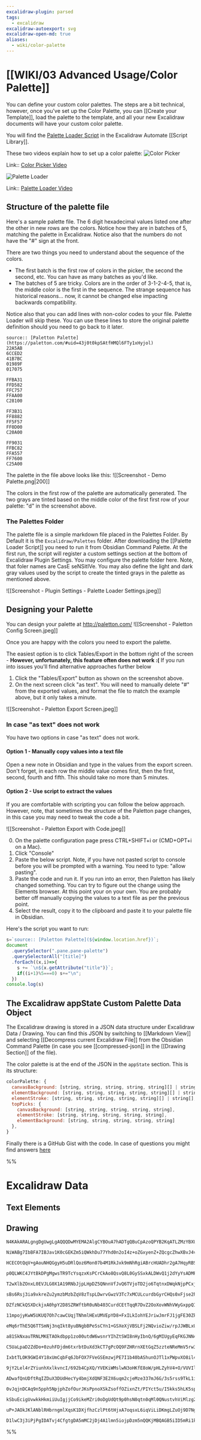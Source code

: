 ```yaml
---
excalidraw-plugin: parsed
tags:
  - excalidraw
excalidraw-autoexport: svg
excalidraw-open-md: true
aliases:
  - wiki/color-palette
---
```

# [[WIKI/03 Advanced Usage/Color Palette]]
You can define your custom color palettes. The steps are a bit technical, however, once you've set up the Color Palette, you can [[Create your Template]], load the palette to the template, and all your new Excalidraw documents will have your custom color palette.

You will find the [Palette Loader Script](https://github.com/zsviczian/obsidian-excalidraw-plugin/blob/master/ea-scripts/Palette%20loader.md) in the Excalidraw Automate [[Script Library]].

These two videos explain how to set up a color palette:
![Color Picker](https://youtu.be/diBT5iaoAYo)

Link:: [Color Picker Video](https://youtu.be/diBT5iaoAYo)

![Palette Loader](https://youtu.be/epYNx2FSf2w)

Link:: [Palette Loader Video](https://youtu.be/epYNx2FSf2w)
## Structure of the palette file
Here's a sample palette file. The 6 digit hexadecimal values listed one after the other in new rows are the colors. Notice how they are in batches of 5, matching the palette in Excalidraw. Notice also that the numbers do not have the "#" sign at the front.

There are two things you need to understand about the sequence of the colors.
- The first batch is the first row of colors in the picker, the second the second, etc. You can have as many batches as you'd like.
- The batches of 5 are tricky. Colors are in the order of 3-1-2-4-5, that is, the middle color is the first in the sequence. The strange sequence has historical reasons... now, it cannot be changed else impacting backwards compatibility.

Notice also that you can add lines with non-color codes to your file. Palette Loader will skip these. You can use these lines to store the original palette definition should you need to go back to it later.
```
source:: [Paletton Palette](https://paletton.com/#uid=43j0t0kpSAtfHMQl6FTy1xHyjol)
22A5AB
6CCED2
41B7BC
01989F
017075

FFBA31
FFD582
FFC757
FFAA00
C28100

FF3B31
FF8882
FF5F57
FF0D00
C20A00

FF9031
FFBC82
FFA557
FF7600
C25A00
```

The palette in the file above looks like this:
![[Screenshot - Demo Palette.png|200]]

The colors in the first row of the palette are automatically generated. The two grays are tinted based on the middle color of the first first row of your palette: "d" in the screenshot above.

### The Palettes Folder
The palette file is a simple markdown file placed in the Palettes Folder. By Default it is the `Excalidraw/Palettes` folder. After downloading the [[Palette Loader Script]] you need to run it from Obsidian Command Palette. At the first run, the script will register a custom settings section at the bottom of Excalidraw Plugin Settings. You may configure the palette folder here. Note, that foler names are CasE seNSitIVe. You may also define the light and dark gray values used by the script to create the tinted grays in the palette as mentioned above.

![[Screenshot - Plugin Settings - Palette Loader Settings.jpeg]]
## Designing your Palette
You can design your palette at http://paletton.com/
![[Screenshot - Paletton Config Screen.jpeg]]

Once you are happy with the colors you need to export the palette. 

The easiest option is to click Tables/Export in the bottom right of the screen - **However, unfortunately, this feature often does not work :(** If you run into issues you'll find alternative approaches further below

1) Click the "Tables/Export" button as shown on the screenshot above.
2) On the next screen click "as text". You will need to manually delete "#" from the exported values, and format the file to match the example above, but it only takes a minute.

![[Screenshot - Paletton Export Screen.jpeg]]
### In case "as text" does not work
You have two options in case "as text" does not work.
#### Option 1 - Manually copy values into a text file
Open a new note in Obsidian and type in the values from the export screen. Don't forget, in each row the middle value comes first, then the first, second, fourth and fifth. This should take no more than 5 minutes.

#### Option 2 - Use script to extract the values
If you are comfortable with scripting you can follow the below approach. However, note, that sometimes the structure of the Paletton page changes, in this case you may need to tweak the code a bit.

![[Screenshot - Paletton Export with Code.jpeg]]

0. On the palette configuration page press CTRL+SHIFT+i or (CMD+OPT+i on a Mac).
1. Click "Console"
2. Paste the below script. Note, if you have not pasted script to console before you will be prompted with a warning. You need to type: "allow pasting".
3. Paste the code and run it. If you run into an error, then Paletton has likely changed something. You can try to figure out the change using the Elements browser. At this point your on your own. You are probably better off manually copying the values to a text file as per the previous point.
4. Select the result, copy it to the clipboard and paste it to your palette file in Obsidian.

Here's the script you want to run:
```javascript
s=`source:: [Paletton Palette](${window.location.href})`;
document
  .querySelector(".pane.pane-palette")
  .querySelectorAll("[title]")
  .forEach((x,i)=>{
    s += `\n${x.getAttribute("title")}`;
    if((i+1)%5===0) s+="\n";
  })
console.log(s)
```

## The Excalidraw appState Custom Palette Data Object
The Excalidraw drawing is stored in a JSON data structure under Excalidraw Data / Drawing. You can find this JSON by switching to [[Markdown View]] and selecting [[Decompress current Excalidraw File]] from the Obsidian Command Palette (in case you see [[compressed-json]] in the [[Drawing Section]] of the file).

The color palette is at the end of the JSON in the `appState` section. This is its structure:

```js
colorPalette: {
  canvasBackground: [string, string, string, string, string][] | string[],
  elementBackground: [string, string, string, string, string][] | string[],
  elementStroke: [string, string, string, string, string][] | string[],
  topPicks: {
    canvasBackground: [string, string, string, string, string],
    elementStroke: [string, string, string, string, string],
    elementBackground: [string, string, string, string, string] 
  },
}
```

Finally there is a GitHub Gist with the code. In case of questions you might find answers [here](https://gist.github.com/zsviczian/28b0864569ae50a59a65c3bd23e35c1a)

%%
# Excalidraw Data
## Text Elements
## Drawing
```compressed-json
N4KAkARALgngDgUwgLgAQQQDwMYEMA2AlgCYBOuA7hADTgQBuCpAzoQPYB2KqATLZMzYBXUtiRoIACyhQ4zZAHoFAc0JRJQgEYA6bGwC2CgF7N6hbEcK4OCtptbErHALRY8RMpWdx8Q1TdIEfARcZgRmBShcZQUebQAWbQBGGjoghH0EDihmbgBtAF1+CFw4OABlKKhxVFAwSHUMmogiZWlU+oZCBAoAIVxsAGtlUmEOYgBhNnw2Um4IAGIAMRWA

NiWABg7IbBFA7IBJav1K0cGEKZm5iQWkhDu77Yhd0n2oI4z+oZGxyenZ+ZQcgcZhwXBvJ4vN4ffRLQj4fCVGDBeaCDyQvZZd7HU5sc4AdRI6m4fHAO0xhxxQLxCCRKIkaJIGNeWJhACVhG0OOFcmgkvxySzKRkAPJg7BqGDcJIbDYC54U7EZJacKBLXD6eFStAAVnlUNZxxV2XKhCMNSSq31iphABUsFAAIKtLgSYIAMygzOhVPBTtebAokhCxG4

HCECOtQqV+gAouNHQGgyH5uDRlQoz6Mon07b4M1RkJxk9mNhRgiABrcHUADhr2gA7HqyRBS+X8ABNbjxACccWbnSMbAM3DqnXoBCEFrJAF9M4aMhyi8RucxeehC8X5SMSKbzSS5S2d8RKgg4NXt6QSABZNjEBDx3CaYKhtDughhS8kS4AtBjyC9NMr7oMsSy9KsNY6tskBsggygRuC8ygbGSQTBMECzvq/ykAACgQCAyDU/7PNYE7MF8wybsBeRk

p0QLWKC4JYtBkDPgMgwsTR9TcYsqzxKsPCrCkAo8QsvQ8L0GySSxkALDWvQ1j2dYyYsADMPCqUkmkqbcPZJHpNYYdxYBFLRYBccZiwTLGEwACJoTpsarE5sZQSJnQLLZjpebZPY6asParA2fE6ap8SqRFPBGdxpmWUGahIO5FmiSsSzrFs7myalvRLIZmWLKlNZLPEOm5asqmyjpDYTOplVmbF3HJR5Tm2TwEzCWZWWqbGPaxhlnWLDZtnDR1xmy

T2wXlbZOnxL0EVJLG0X1A19RNbJjpLHpDZ5QNnnVfJvQ6TVjoTD2jo6TqtnxDWqkNjpPCxjw8RJId9VJbtTY6j2z1HfEjq9IFOmOttlqjZZCyqeJrVg6JSS2aDWxvWZa2LLWmlJDDHm2T1qk6m5u3easGw8JjsltUkNYbH5+W3ETEwbCVSPGSjCw9j22PY0d1lLLGSw6XNLmrPdsY1iLi000kDbxFLd1M41u2qTW/3/Tp332fZF1LBMvTazpqE6q

sBs6Rsj3ia9xkreZu2ymzbMzbZqV8zTspLDwrvGwzV3Tc7xMCULcurdbGyrCHQs0xFjse2hDk+xFEUe/p+lLSZ71jYssptW1evrKlHuOhs+cJ0JYdB1JUnJ5bLMTEstmXfjacLLGDaxo6Lc6bZvR9X1/k8A2Gx96FWk3YZAdWw3UtK0r/M9hMOqz6rDbA8DoWOvEOpr3rrXqapFep+D10BQFqva70p/+QDtv3eFOq43rJOOkk52jyzvf8fxVWxr0

DZfzNCkQSXDckjxA0hpY2D8SZRWftbR0uNb403CurdCEtTqqR7DvZ2OoXovWNhVWyGxppQIbisSS0kaYrFsg2ChpUtbxAmCVGmtlKayn6g3VY9NmG72RrtFYN8b7UMdGdam3CljN2bkDHszCWHg3XpIzhzNhGyLIblDYlNqHxAZlI0STCOHwMkYjC2e9RKOnzjo4ReM8bUMUbtPGViG48BMXVAxXCG5/VseDFYPAdSeP5n3UxdidRuNhjwWRhD3E

11mpojyKwW5UKUQ7Oh7cawCUqjTNhmlHExUMVEpYD8+FxILkIohYEJriwJmrFJ1jgFE30Zk5xYSpYVKKb0R0qilETXUTpSmqkTEzQ2HDDJy0snrVXngyJWUcmePrvUiqYzUZeOqfdB+My5HyxcY6EmjSwlJO8TTL+XjNmiU8RjA5HkkjBKYSswORTXKkOEa7WJwibIJIYYpGUsyFhsOugMlOdSUpa0Nugx53TClhKumImmAiGxvIuuFC5oS/nGJO

eMq6rThE5Q6TTSmNj3nqIkt8yuBNgbBPeSsCYn1+GSXeXjVBSLFj2NQvioZiw/rpJJWBLxUzRJfwbBI95RzeV3w2OwiutEVoYGCJkE01Jzj5DMtAYEjEITuQgGxIYnFdpmzLp0hSSkdoN23lpUmixE4GX8vxQSKR4XNWcs5TlWNvLeRBaJQ+wV6EK3CpFI6Q0HKjwgPFao6qilgVytQ3KxVSpJOWTTaqtU2VpU2Jcse7juq9XeUNEaC8Q6qW9rtW

a81SkNxauTRNLMKETAOkdbpp1zo00utdW6wsnrYIhZtSWI8nHyIbnQ/6gMIUgyEqFKGJNN4Iyqnjb6lqO2rPBtjNBFiIW2SJsOmm5NKZOtOXTBmF0boY0nbUzt4M0K815vzbqNrhai1FnrGW0tVbs1jJzK1414iIM1trXWyCDZG2dqbCSoUlbNPNvu6dokX2Rx9q7d2PsX0vo9oJQSHtbZ+SfWpVS4Gg7RyQUHOOgKG6yhNR7UO/sp1XPBpadDeG

C5UaLpaD2ZdDo+0zuhFDjdm6txrbtDuXd3kCT7gPcOQ9FZHRrnXEtGqZ5zzteNReMmV5rw3hLLeoDo3XRaU/EjSbRIz1PmfVJF87YruvnA3aZzH6PxmkkwKyGNMs2bl/H+8C/5JL1sA7eYDTNRRXVLPixHgOkdA9muyWHAEoLQcbTBvRm3W1wfgsBsCoIsfIZQu6Si6HPM49onj7DaWgRITUwZvzskCIEdQ0RBbwYCMCR5GRfiwm8J3ol5RqKinq

IxbtTLOK9GWI4Y18xUmCqbFq6JbFOX7FVeGSEmzwjPE7I1b40bAShunOJTl1xPWpvXO8il4R8S3UN0YckrLrLqFXWko1vBJWlEA3BWUl9OX16CRyysXJDWNthOac1sJ7T3ldJ6bo/pbKGn5Z+QehFkzStRusfM0bSycvGLu8DglRTtn9bEk2Yl91MHQoluc1b6zoWNfudt65aE9szteTlz5FylE3MR0y5CwKTvS3K0Yia2PKmKye/8vh52vnUPRT

9jY2Lel4rZYiunhXxlkvncI/692b4CpXQ/YVEKiWMslwN3oHKfE8oW/pHLZyhV4+O/VUVIlxVNGyBRH4y5ZWWXoiCMESq5Wqo4vTzVtzWHmoHZinVylw4aUNXrPSpqWOC1cl6oLwWZ0Ot8v5QKrrQoevUomv1kgEqBrCcGvVWf0qhqKmTlKkacsxox4llN3caZFvao5OyGaaYTSzTmlxc1NKLRY2WitLato59EsdatF0UUNpXY9Z6QGCug48t2gG

ADwafQnUDftRqIZDuX3DUdHecYy4bmjXdQNF3E2X6uqm2cjeMze337mJ6G/3s5rss9TkL1i2vdLW9LG1ZBf/crBj1itY6x/yFl+rPqJCbBJH+ixmBrnD7Ehh7JBp5kHDBs3uDBnH7GJvqmhlAUHERlHNHB7DhgnCHmgWRjnCsHBhMFnD7PnIXD7KDMAR5MwiQkQaJE3C3G3DTNXLXLXO3J3CbDxr3P3O8ppIrEJixgDLPPPCppPBxg3BNEvMTuDN

0vJqjnDCAq9n5pph5NpjphZofOurJKsPpnoXSkZsoffOZixnZt/PIYct5u/I5kks5hLK5sptAh5kwR5Agp/s7DArwnrKFrhsgRFlFnhjFgQhftkhQg8k0lqqlrQoXljJlv5NlhLpPuMsVkYaBPVqViweIuNqjOoutuoSzCsJTJ9n8nkaBK1oLhUQUYURPiBtkn1kDA4myhUSNnyi0e4eMjNqjmtjll/BUZ4hUYbnUSDg0eMjEtYREREidjQokodk

kSbuEcigUvwkkHkmiiUuIgjjCo9ikeMZri0oDgUdQt9p0hsN0qtn0qMl0QNustvhViMlzg2JDjvtDh0VpOrqkQNijjNPjv0ejnruzoArjvsf5tkkTtQrTlCaToknpJTnQnCssQNrGIzqlgCkzjdg3JCsCdIrCl8QcaBCimLn9misVILsLroqLrcaBNLqjsYg2BjkonLlSgrjDgymCRoeMlrrNmssdrsg2LrnypgoriZsEsKqbn5tAGwHADhOYIMO

uP+JAOkJKlANblRHbrngmlXqsK1DXjfhzCzlPt6tHjxA7oqsxL6iqViLiDKmgLZuOj9D7NgflK7pHvZKaXRAqk7paRpiRBwGROqb8JqX8vGu8htD3mQRQbtNZFHman7HustLRDOJhC2AaFKmcAgGKFAOwCCGGBGPgPKO6OQJkLBOMEwIQBwMoKOLRBgBwE+C+NwECFOObtgEQOeGgM2QgObvWZkE2aQC2bWcIFAEQNyP2VOKmZ0HYAAFYIDYA5Dl

D1lwC3j3iPjPgIDATvj4CfgtgDA5mMC2jDj4A1lmn5iojpDzm5nQQKjMBQAGB5iID5mRi1kzBDAbncBbk7k8T4ChBOiXkHlHlPn4CzjgBzh0DujwjhCjgpkzhAA=
```
%%